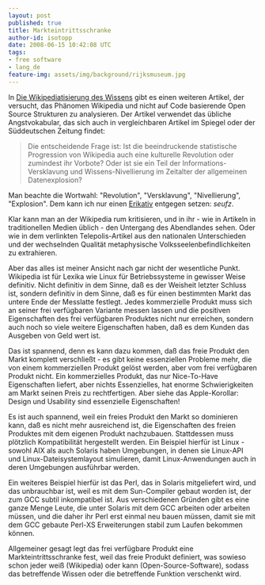 ```yaml
---
layout: post
published: true
title: Markteintrittsschranke
author-id: isotopp
date: 2008-06-15 10:42:08 UTC
tags:
- free software
- lang_de
feature-img: assets/img/background/rijksmuseum.jpg
---
```

In 
[Die Wikipediatisierung des Wissens](http://www.heise.de/tp/r4/artikel/28/28010/1.html) 
gibt es einen weiteren Artikel, der versucht, das Phänomen Wikipedia und nicht auf Code basierende Open Source Strukturen zu analysieren. 
Der Artikel verwendet das übliche Angstvokabular, das sich auch in vergleichbaren Artikel im Spiegel oder der Süddeutschen Zeitung findet: 

> Die entscheidende Frage ist:
> Ist die beeindruckende statistische Progression von Wikipedia auch eine kulturelle Revolution oder zumindest ihr Vorbote?
> Oder ist sie ein Teil der Informations-Versklavung und Wissens-Nivellierung im Zeitalter der allgemeinen Datenexplosion?

Man beachte die Wortwahl: "Revolution", "Versklavung", "Nivellierung", "Explosion". 
Dem kann ich nur einen 
[Erikativ](http://de.wikipedia.org/wiki/Erikativ) 
entgegen setzen: *seufz*.

Klar kann man an der Wikipedia rum kritisieren, und in ihr - wie in Artikeln in traditionellen Medien üblich - den Untergang des Abendlandes sehen.
Oder wie in dem verlinkten Telepolis-Artikel aus den nationalen Unterschieden und der wechselnden Qualität metaphysische Volksseelenbefindlichkeiten zu extrahieren.

Aber das alles ist meiner Ansicht nach gar nicht der wesentliche Punkt. 
Wikipedia ist für Lexika wie Linux für Betriebssysteme in gewisser Weise definitiv.
Nicht definitiv in dem Sinne, daß es der Weisheit letzter Schluss ist, sondern definitiv in dem Sinne, daß es für einen bestimmten Markt das untere Ende der Messlatte festlegt.
Jedes kommerzielle Produkt muss sich an seiner frei verfügbaren Variante messen lassen und die positiven Eigenschaften des frei verfügbaren Produktes nicht nur erreichen, sondern auch noch so viele weitere Eigenschaften haben, daß es dem Kunden das Ausgeben von Geld wert ist.

Das ist spannend, denn es kann dazu kommen, daß das freie Produkt den Markt komplett verschließt - es gibt keine essenziellen Probleme mehr, die von einem kommerziellen Produkt gelöst werden, aber vom frei verfügbaren Produkt nicht.
Ein kommerzielles Produkt, das nur Nice-To-Have Eigenschaften liefert, aber nichts Essenzielles, hat enorme Schwierigkeiten am Markt seinen Preis zu rechtfertigen.
Aber siehe das Apple-Korollar: Design und Usability sind essenzielle Eigenschaften!

Es ist auch spannend, weil ein freies Produkt den Markt so dominieren kann, daß es nicht mehr ausreichend ist, die Eigenschaften des freien Produktes mit dem eigenen Produkt nachzubauen.
Stattdessen muss plötzlich Kompatibilität hergestellt werden.
Ein Beispiel hierfür ist Linux - sowohl AIX als auch Solaris haben Umgebungen, in denen sie Linux-API und Linux-Dateisystemlayout simulieren, damit Linux-Anwendungen auch in deren Umgebungen ausführbar werden.

Ein weiteres Beispiel hierfür ist das Perl, das in Solaris mitgeliefert wird, und das unbrauchbar ist, weil es mit dem Sun-Compiler gebaut worden ist, der zum GCC subtil inkompatibel ist.
Aus verschiedenen Gründen gibt es eine ganze Menge Leute, die unter Solaris mit dem GCC arbeiten oder arbeiten müssen, und die daher ihr Perl erst einmal neu bauen müssen, damit sie mit dem GCC gebaute Perl-XS Erweiterungen stabil zum Laufen bekommen können.

Allgemeiner gesagt legt das frei verfügbare Produkt eine Markteintrittsschranke fest, weil das freie Produkt definiert, was sowieso schon jeder weiß (Wikipedia) oder kann (Open-Source-Software), sodass das betreffende Wissen oder die betreffende Funktion verschenkt wird.
